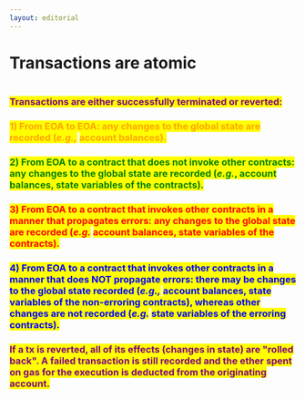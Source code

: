 ```yaml
---
layout: editorial
---
```


# Transactions are atomic

<figure><img src="../../../../../../../../.gitbook/assets/pexels-btgl-♡-8699468.jpg" alt=""><figcaption></figcaption></figure>

### <mark style="color:purple;">Transactions are either successfully terminated or reverted:</mark>

### <mark style="color:orange;">1) From EOA to EOA: any changes to the global state are recorded (</mark>_<mark style="color:orange;">e.g.,</mark>_ <mark style="color:orange;"></mark><mark style="color:orange;">account balances).</mark>&#x20;

### <mark style="color:green;">2) From EOA to a contract that does not invoke other contracts: any changes to the global state are recorded (</mark>_<mark style="color:green;">e.g.</mark>_<mark style="color:green;">, account balances, state variables of the contracts).</mark>

### <mark style="color:red;">3) From EOA to a contract that invokes other contracts in a manner that propagates errors: any changes to the global state are recorded (</mark>_<mark style="color:red;">e.g.</mark>_ <mark style="color:red;"></mark><mark style="color:red;">account balances, state variables of the contracts).</mark>&#x20;

### <mark style="color:blue;">4) From EOA to a contract that invokes other contracts in a manner that does NOT propagate errors: there may be changes to the global state recorded (</mark>_<mark style="color:blue;">e.g.,</mark>_ <mark style="color:blue;"></mark><mark style="color:blue;">account balances, state variables of the non-erroring contracts), whereas other changes are not recorded (</mark>_<mark style="color:blue;">e.g.</mark>_ <mark style="color:blue;"></mark><mark style="color:blue;">state variables of the erroring contracts).</mark>&#x20;

### <mark style="color:purple;">If a tx is reverted, all of its effects (changes in state) are "rolled back". A failed transaction is still recorded and the ether spent on gas for the execution is deducted from the originating account.</mark>
